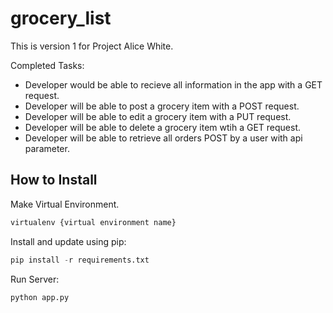 # grocery_list

This is version 1 for Project Alice White.

Completed Tasks:
- Developer would be able to recieve all information in the app with a GET request.
- Developer will be able to post a grocery item with a POST request.
- Developer will be able to edit a grocery item with a PUT request.
- Developer will be able to delete a grocery item wtih a GET request.
- Developer will be able to retrieve all orders POST by a user with api parameter.

## How to Install


Make Virtual Environment.

```python
virtualenv {virtual environment name}
```

Install and update using pip:
```python
pip install -r requirements.txt 
```

Run Server:
```python
python app.py
```

